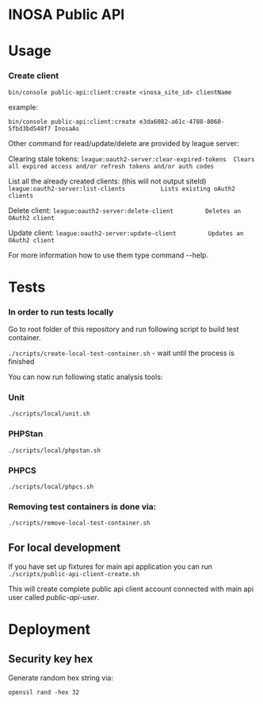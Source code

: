 <h1>INOSA Public API</h1>

# Usage

### Create client

`bin/console public-api:client:create <inosa_site_id> clientName`

example:

`bin/console public-api:client:create e3da6082-a61c-4788-8060-5fbd3bd548f7 InosaAs`

Other command for read/update/delete are provided by league server:

Clearing stale tokens:
`league:oauth2-server:clear-expired-tokens  Clears all expired access and/or refresh tokens and/or auth codes`

List all the already created clients: (this will not output siteId)
`league:oauth2-server:list-clients          Lists existing oAuth2 clients`

Delete client:
`league:oauth2-server:delete-client         Deletes an OAuth2 client`

Update client:
`league:oauth2-server:update-client         Updates an OAuth2 client`

For more information how to use them type command --help.

# Tests

### In order to run tests locally

Go to root folder of this repository and run following script to build test container.

`./scripts/create-local-test-container.sh` - wait until the process is finished

You can now run following static analysis tools:

### Unit

`./scripts/local/unit.sh`

### PHPStan

`./scripts/local/phpstan.sh`

### PHPCS

`./scripts/local/phpcs.sh`

### Removing test containers is done via:

`./scripts/remove-local-test-container.sh`

## For local development

If you have set up fixtures for main api application you can run
`./scripts/public-api-client-create.sh`

This will create complete public api client account connected with main api user called *public-api-user*.

# Deployment
## Security key hex
Generate random hex string via:

`openssl rand -hex 32`
